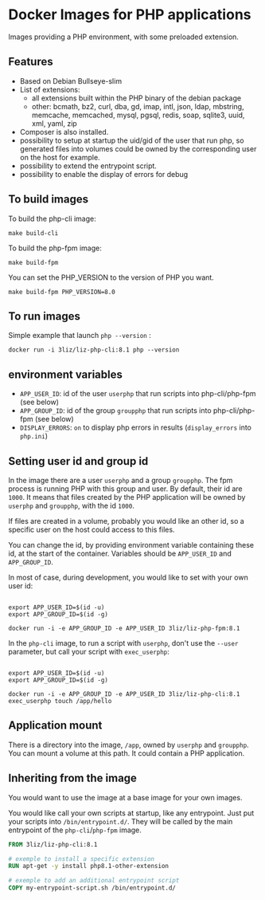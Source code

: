 Docker Images for PHP applications
==================================

Images providing a PHP environment, with some preloaded extension.

Features
--------

* Based on Debian Bullseye-slim
* List of extensions:
  - all extensions built within the PHP binary of the debian package
  - other: bcmath, bz2, curl, dba, gd, imap, intl, json, ldap, mbstring, memcache, memcached, mysql, pgsql, 
    redis, soap, sqlite3, uuid, xml, yaml, zip
* Composer is also installed.
* possibility to setup at startup the uid/gid of the user that run php, so generated files into volumes could be owned 
  by the corresponding user on the host for example. 
* possibility to extend the entrypoint script.
* possibility to enable the display of errors for debug 

To build images
---------------

To build the php-cli image:

```
make build-cli
```

To build the php-fpm image:

```
make build-fpm
```

You can set the PHP_VERSION to the version of PHP you want.

```
make build-fpm PHP_VERSION=8.0
```

To run images
-------------

Simple example that launch `php --version` :

```
docker run -i 3liz/liz-php-cli:8.1 php --version
```

environment variables
---------------------

- `APP_USER_ID`: id of the user `userphp` that run scripts into php-cli/php-fpm (see below)
- `APP_GROUP_ID`: id of the group `groupphp` that run scripts into php-cli/php-fpm (see below)
- `DISPLAY_ERRORS`: `on` to display php errors in results (`display_errors` into `php.ini`)


Setting user id and group id
----------------------------

In the image there are a user `userphp` and a group `groupphp`. The fpm process
is running PHP with this group and user. By default, their id are `1000`.
It means that files created by the PHP application will be owned by `userphp` and `groupphp`,
with the id `1000`.

If files are created in a volume, probably you would like an other id, so
a specific user on the host could access to this files.

You can change the id, by providing environment variable containing these id,
at the start of the container. Variables should be `APP_USER_ID` and `APP_GROUP_ID`.

In most of case, during development, you would like to set with your own user id:

```

export APP_USER_ID=$(id -u)
export APP_GROUP_ID=$(id -g)

docker run -i -e APP_GROUP_ID -e APP_USER_ID 3liz/liz-php-fpm:8.1
```

In the `php-cli` image, to run a script with `userphp`, don't use the `--user`
parameter, but call your script with `exec_userphp`:

```

export APP_USER_ID=$(id -u)
export APP_GROUP_ID=$(id -g)

docker run -i -e APP_GROUP_ID -e APP_USER_ID 3liz/liz-php-cli:8.1 exec_userphp touch /app/hello
```

Application mount
-----------------

There is a directory into the image, `/app`, owned by `userphp` and `groupphp`.
You can mount a volume at this path. It could contain a PHP application.



Inheriting from the image
-------------------------

You would want to use the image at a base image for your own images.

You would like call your own scripts at startup, like any entrypoint.
Just put your scripts into `/bin/entrypoint.d/`. They will be called by
the main entrypoint of the `php-cli`/`php-fpm` image.

```dockerfile
FROM 3liz/liz-php-cli:8.1

# exemple to install a specific extension
RUN apt-get -y install php8.1-other-extension

# exemple to add an additional entrypoint script
COPY my-entrypoint-script.sh /bin/entrypoint.d/

```



